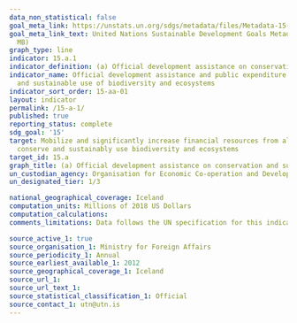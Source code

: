 ```yaml
---
data_non_statistical: false
goal_meta_link: https://unstats.un.org/sdgs/metadata/files/Metadata-15-0a-01.pdf
goal_meta_link_text: United Nations Sustainable Development Goals Metadata (PDF 4.0
  MB)
graph_type: line
indicator: 15.a.1
indicator_definition: (a) Official development assistance on conservation and sustainable use of biodiversity; and (b) revenue generated and finance mobilized from biodiversity-relevant economic instruments
indicator_name: Official development assistance and public expenditure on conservation
  and sustainable use of biodiversity and ecosystems
indicator_sort_order: 15-aa-01
layout: indicator
permalink: /15-a-1/
published: true
reporting_status: complete
sdg_goal: '15'
target: Mobilize and significantly increase financial resources from all sources to
  conserve and sustainably use biodiversity and ecosystems
target_id: 15.a
graph_title: (a) Official development assistance on conservation and sustainable use of biodiversity; and (b) revenue generated and finance mobilized from biodiversity-relevant economic instruments
un_custodian_agency: Organisation for Economic Co-operation and Development (OECD)
un_designated_tier: 1/3

national_geographical_coverage: Iceland
computation_units: Millions of 2018 US Dollars
computation_calculations: 
comments_limitations: Data follows the UN specification for this indicator. This indicator has been identified in collaboration with topic experts.

source_active_1: true
source_organisation_1: Ministry for Foreign Affairs
source_periodicity_1: Annual
source_earliest_available_1: 2012
source_geographical_coverage_1: Iceland
source_url_1: 
source_url_text_1: 
source_statistical_classification_1: Official
source_contact_1: utn@utn.is
---
```

